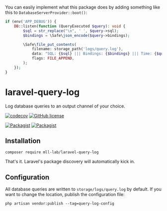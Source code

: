 You can easily implement what this package does by adding something like this to `DatabaseServerProvider::boot()`:

```php
if (env('APP_DEBUG')) {
    DB::listen(function (QueryExecuted $query): void {
        $sql = str_replace("\n", ' ', $query->sql);
        $bindings = \Safe\json_encode($query->bindings);

        \Safe\file_put_contents(
            filename: storage_path('logs/query.log'),
            data: "SQL: {$sql} ||| Bindings: {$bindings} ||| Time: {$query->time}ms\n",
            flags: FILE_APPEND,
        );
    });
}
```

# laravel-query-log

Log database queries to an output channel of your choice.

[![codecov](https://codecov.io/gh/mll-lab/laravel-query-log/branch/master/graph/badge.svg)](https://codecov.io/gh/mll-lab/laravel-query-log)
[![GitHub license](https://img.shields.io/github/license/mll-lab/laravel-query-log.svg)](https://github.com/mll-lab/laravel-query-log/blob/master/LICENSE)

[![Packagist](https://img.shields.io/packagist/v/mll-lab/laravel-query-log.svg)](https://packagist.org/packages/mll-lab/laravel-query-log)
[![Packagist](https://img.shields.io/packagist/dt/mll-lab/laravel-query-log.svg)](https://packagist.org/packages/mll-lab/laravel-query-log)

## Installation

    composer require mll-lab/laravel-query-log

That's it. Laravel's package discovery will automatically kick in.

## Configuration

All database queries are written to `storage/logs/query.log` by default.
If you want to change the location, publish the configuration file:

    php artisan vendor:publish --tag=query-log-config
